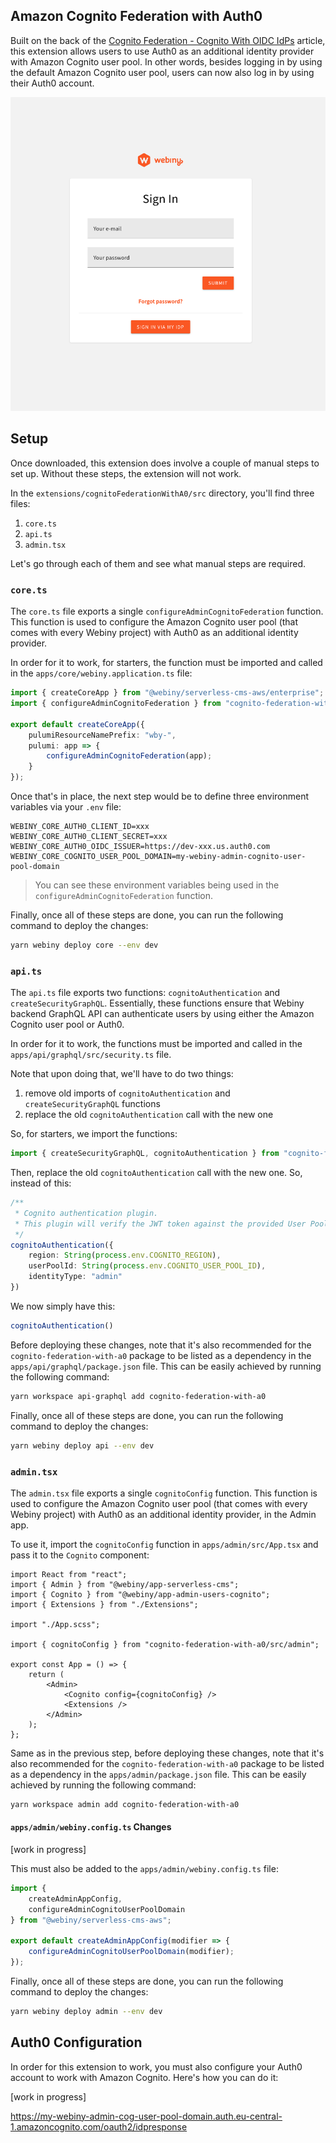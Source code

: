 ## Amazon Cognito Federation with Auth0

Built on the back of the [Cognito Federation - Cognito With OIDC IdPs](https://www.webiny.com/docs/enterprise/cognito-federation#cognito-with-oidc-id-ps) article, this extension allows users to use Auth0 as an additional identity provider with Amazon Cognito user pool. In other words, besides logging in by using the default Amazon Cognito user pool, users can now also log in by using their Auth0 account. 

![Cognito Federation with Auth0](./screenshot.png)

## Setup

Once downloaded, this extension does involve a couple of manual steps to set up. Without these steps, the extension will not work.

In the `extensions/cognitoFederationWithA0/src` directory, you'll find three files:

1. `core.ts`
2. `api.ts`
3. `admin.tsx`

Let's go through each of them and see what manual steps are required.

### `core.ts`

The `core.ts` file exports a single `configureAdminCognitoFederation` function. This function is used to configure the Amazon Cognito user pool (that comes with every Webiny project) with Auth0 as an additional identity provider.

In order for it to work, for starters, the function must be imported and called in the `apps/core/webiny.application.ts` file:

```ts
import { createCoreApp } from "@webiny/serverless-cms-aws/enterprise";
import { configureAdminCognitoFederation } from "cognito-federation-with-a0/src/core";

export default createCoreApp({
    pulumiResourceNamePrefix: "wby-",
    pulumi: app => {
        configureAdminCognitoFederation(app);
    }
});
```

Once that's in place, the next step would be to define three environment variables via your `.env` file:

```dotenv
WEBINY_CORE_AUTH0_CLIENT_ID=xxx
WEBINY_CORE_AUTH0_CLIENT_SECRET=xxx
WEBINY_CORE_AUTH0_OIDC_ISSUER=https://dev-xxx.us.auth0.com
WEBINY_CORE_COGNITO_USER_POOL_DOMAIN=my-webiny-admin-cognito-user-pool-domain
```

> You can see these environment variables being used in the `configureAdminCognitoFederation` function.

Finally, once all of these steps are done, you can run the following command to deploy the changes:

```bash
yarn webiny deploy core --env dev
```

### `api.ts`

The `api.ts` file exports two functions: `cognitoAuthentication` and `createSecurityGraphQL`. Essentially, these functions ensure that Webiny backend GraphQL API can authenticate users by using either the Amazon Cognito user pool or Auth0.

In order for it to work, the functions must be imported and called in the `apps/api/graphql/src/security.ts` file.

Note that upon doing that, we'll have to do two things:

1. remove old imports of `cognitoAuthentication` and `createSecurityGraphQL` functions
2. replace the old `cognitoAuthentication` call with the new one

So, for starters, we import the functions:

```ts
import { createSecurityGraphQL, cognitoAuthentication } from "cognito-federation-with-a0/src/api";
```

Then, replace the old `cognitoAuthentication` call with the new one. So, instead of this:

```ts
/**
 * Cognito authentication plugin.
 * This plugin will verify the JWT token against the provided User Pool.
 */
cognitoAuthentication({
    region: String(process.env.COGNITO_REGION),
    userPoolId: String(process.env.COGNITO_USER_POOL_ID),
    identityType: "admin"
})
```

We now simply have this:

```ts
cognitoAuthentication()
```

Before deploying these changes, note that it's also recommended for the `cognito-federation-with-a0` package to be listed as a  dependency in the `apps/api/graphql/package.json` file. This can be easily achieved by running the following command:

```bash
yarn workspace api-graphql add cognito-federation-with-a0 
```

Finally, once all of these steps are done, you can run the following command to deploy the changes:

```bash
yarn webiny deploy api --env dev
```

### `admin.tsx`

The `admin.tsx` file exports a single `cognitoConfig` function. This function is used to configure the Amazon Cognito user pool (that comes with every Webiny project) with Auth0 as an additional identity provider, in the Admin app.

To use it, import the `cognitoConfig` function in `apps/admin/src/App.tsx` and pass it to the `Cognito` component:

```tsx
import React from "react";
import { Admin } from "@webiny/app-serverless-cms";
import { Cognito } from "@webiny/app-admin-users-cognito";
import { Extensions } from "./Extensions";

import "./App.scss";

import { cognitoConfig } from "cognito-federation-with-a0/src/admin";

export const App = () => {
    return (
        <Admin>
            <Cognito config={cognitoConfig} />
            <Extensions />
        </Admin>
    );
};
```

Same as in the previous step, before deploying these changes, note that it's also recommended for the `cognito-federation-with-a0` package to be listed as a  dependency in the `apps/admin/package.json` file. This can be easily achieved by running the following command:

```bash
yarn workspace admin add cognito-federation-with-a0 
```

#### `apps/admin/webiny.config.ts` Changes

[work in progress]

This must also be added to the `apps/admin/webiny.config.ts` file:
```ts
import {
    createAdminAppConfig,
    configureAdminCognitoUserPoolDomain
} from "@webiny/serverless-cms-aws";

export default createAdminAppConfig(modifier => {
    configureAdminCognitoUserPoolDomain(modifier);
});
```

Finally, once all of these steps are done, you can run the following command to deploy the changes:

```bash
yarn webiny deploy admin --env dev
```

## Auth0 Configuration

In order for this extension to work, you must also configure your Auth0 account to work with Amazon Cognito. Here's how you can do it:

[work in progress]

https://my-webiny-admin-cog-user-pool-domain.auth.eu-central-1.amazoncognito.com/oauth2/idpresponse